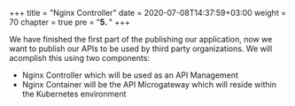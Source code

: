 +++
title = "Nginx Controller"
date = 2020-07-08T14:37:59+03:00
weight = 70
chapter = true
pre = "<b>5. </b>"
+++

We have finished the first part of the publishing our application, now we want to publish our APIs to be used by third party organizations.
We will acomplish this using two components:

- Nginx Controller which will be used as an API Management
- Nginx Container will be the API Microgateway which will reside within the Kubernetes environment